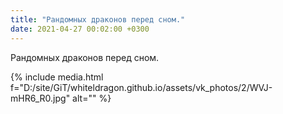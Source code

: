 ```yaml
---
title: "Рандомных драконов перед сном."
date: 2021-04-27 00:02:00 +0300
---
```


Рандомных драконов перед сном.

{% include media.html f="D:/site/GiT/whiteldragon.github.io/assets/vk_photos/2/WVJ-mHR6_R0.jpg" alt="" %}
